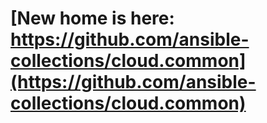 # [New home is here: https://github.com/ansible-collections/cloud.common](https://github.com/ansible-collections/cloud.common)
